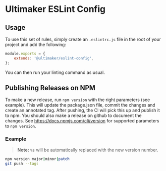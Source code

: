 # Ultimaker ESLint Config

## Usage
To use this set of rules, simply create an `.eslintrc.js` file in the root of your project and add the following:

```js
module.exports = {
    extends: '@ultimaker/eslint-config',
};
```

You can then run your linting command as usual.

## Publishing Releases on NPM
To make a new release, run `npm version` with the right parameters (see example).
This will update the package.json file, commit the changes and create an annotated tag.
After pushing, the CI will pick this up and publish it to npm. 
You should also make a release on github to document the changes.
See https://docs.npmjs.com/cli/version for supported parameters to `npm version`. 

### Example

> **Note:** `%s` will be automatically replaced with the new version number.

```bash
npm version major|minor|patch
git push --tags
```
